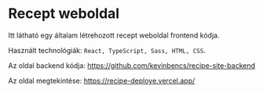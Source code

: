 # Recept weboldal

Itt látható egy általam létrehozott recept weboldal frontend kódja.

Használt technológiák: `React, TypeScript, Sass, HTML, CSS`.

Az oldal backend kódja: https://github.com/kevinbencs/recipe-site-backend


Az oldal megtekintése: https://recipe-deploye.vercel.app/
